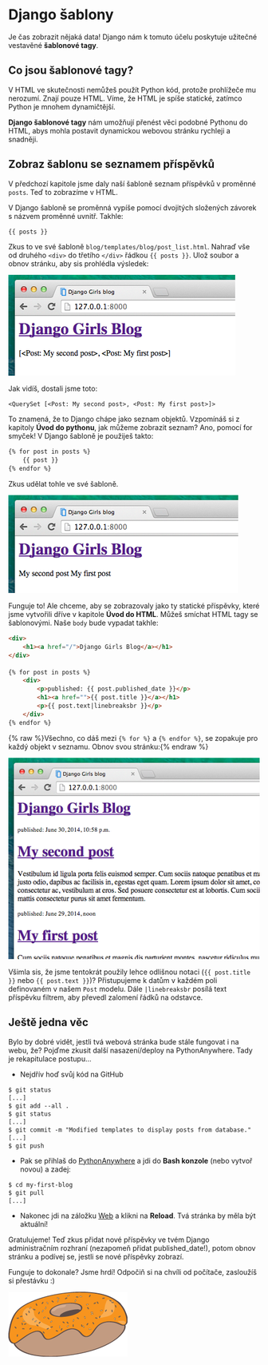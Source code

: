 # Django šablony

Je čas zobrazit nějaká data! Django nám k tomuto účelu poskytuje užitečné vestavěné **šablonové tagy**.

## Co jsou šablonové tagy?

V HTML ve skutečnosti nemůžeš použít Python kód, protože prohlížeče mu nerozumí. Znají pouze HTML. Víme, že HTML je spíše statické, zatímco Python je mnohem dynamičtější.

**Django šablonové tagy** nám umožňují přenést věci podobné Pythonu do HTML, abys mohla postavit dynamickou webovou stránku rychleji a snadněji.

## Zobraz šablonu se seznamem příspěvků

V předchozí kapitole jsme daly naší šabloně seznam příspěvků v proměnné `posts`. Teď to zobrazíme v HTML.

V Django šabloně se proměnná vypíše pomocí dvojitých složených závorek s názvem proměnné uvnitř. Takhle:

```html
{{ posts }}
```  

Zkus to ve své šabloně `blog/templates/blog/post_list.html`. Nahraď vše od druhého `<div>` do třetího `</div>` řádkou `{{ posts }}`. Ulož soubor a obnov stránku, aby sis prohlédla výsledek:

![Figure 13.1][1]

 [1]: images/step1.png

Jak vidíš, dostali jsme toto:

```
<QuerySet [<Post: My second post>, <Post: My first post>]>
```  

To znamená, že to Django chápe jako seznam objektů. Vzpomínáš si z kapitoly **Úvod do pythonu**, jak můžeme zobrazit seznam? Ano, pomocí for smyček! V Django šabloně je použiješ takto:

```html
{% for post in posts %}
    {{ post }}
{% endfor %}
```  

Zkus udělat tohle ve své šabloně.

![Figure 13.2][2]

 [2]: images/step2.png

Funguje to! Ale chceme, aby se zobrazovaly jako ty statické příspěvky, které jsme vytvořili dříve v kapitole **Úvod do HTML**. Můžeš smíchat HTML tagy se šablonovými. Naše `body` bude vypadat takhle:

```html
<div>
    <h1><a href="/">Django Girls Blog</a></h1>
</div>

{% for post in posts %}
    <div>
        <p>published: {{ post.published_date }}</p>
        <h1><a href="">{{ post.title }}</a></h1>
        <p>{{ post.text|linebreaksbr }}</p>
    </div>
{% endfor %}
```  

{% raw %}Všechno, co dáš mezi `{% for %}` a `{% endfor %}`, se zopakuje pro každý objekt v seznamu. Obnov svou stránku:{% endraw %}

![Figure 13.3][3]

 [3]: images/step3.png

Všimla sis, že jsme tentokrát použily lehce odlišnou notaci (`{{ post.title }}` nebo `{{ post.text }}`)? Přistupujeme k datům v každém poli definovaném v našem `Post` modelu. Dále `|linebreaksbr` posílá text příspěvku filtrem, aby převedl zalomení řádků na odstavce.

## Ještě jedna věc

Bylo by dobré vidět, jestli tvá webová stránka bude stále fungovat i na webu, že? Pojďme zkusit další nasazení/deploy na PythonAnywhere. Tady je rekapitulace postupu...

*   Nejdřív hoď svůj kód na GitHub

```
$ git status
[...]
$ git add --all .
$ git status
[...]
$ git commit -m "Modified templates to display posts from database."
[...]
$ git push
```  

*   Pak se přihlaš do [PythonAnywhere][4] a jdi do **Bash konzole** (nebo vytvoř novou) a zadej:

 [4]: https://www.pythonanywhere.com/consoles/

```
$ cd my-first-blog
$ git pull
[...]
```  

*   Nakonec jdi na záložku [Web][5] a klikni na **Reload**. Tvá stránka by měla být aktuální!

 [5]: https://www.pythonanywhere.com/web_app_setup/

Gratulujeme! Teď zkus přidat nové příspěvky ve tvém Django administračním rozhraní (nezapomeň přidat published_date!), potom obnov stránku a podívej se, jestli se nové příspěvky zobrazí.

Funguje to dokonale? Jsme hrdí! Odpočiň si na chvíli od počítače, zasloužíš si přestávku :)

![Figure 13.4][6]

 [6]: images/donut.png
